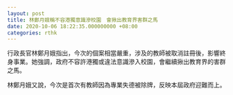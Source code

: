 ```yaml
---
layout: post
title: 林鄭月娥稱不容港獨意識滲校園　會揪出教育界害群之馬
date: 2020-10-06 18:22:35.000000000 +08:00
categories: rthk
---
```


行政長官林鄭月娥指出，今次的個案相當嚴重，涉及的教師被取消註冊後，影響終身事業。她強調，政府不容許港獨或違法意識滲入校園，會繼續揪出教育界的害群之馬。

林鄭月娥又說，今次是首次有教師因為專業失德被除牌，反映本屆政府迎難而上。

